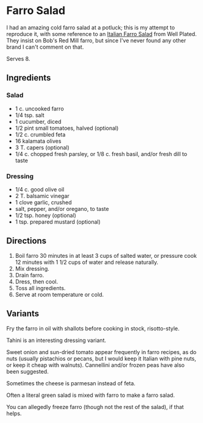 [Instant Pot]: ../indices/instantPot.html
[potluck]: ../indices/potluck.html

# Farro Salad

I had an amazing cold farro salad at a potluck; this is my attempt to reproduce it, with some reference to an [Italian Farro Salad](https://www.wellplated.com/italian-farro-salad/) from Well Plated.  They insist on Bob's Red Mill farro, but since I've never found any other brand I can't comment on that.

Serves 8.

## Ingredients

### Salad

* 1 c. uncooked farro
* 1/4 tsp. salt
* 1 cucumber, diced
* 1/2 pint small tomatoes, halved (optional)
* 1/2 c. crumbled feta
* 16 kalamata olives
* 3 T. capers (optional)
* 1/4 c. chopped fresh parsley, or 1/8 c. fresh basil, and/or fresh dill to taste

### Dressing

* 1/4 c. good olive oil
* 2 T. balsamic vinegar
* 1 clove garlic, crushed
* salt, pepper, and/or oregano, to taste
* 1/2 tsp. honey (optional)
* 1 tsp. prepared mustard (optional)


## Directions

1. Boil farro 30 minutes in at least 3 cups of salted water, or pressure cook 12 minutes with 1 1/2 cups of water and release naturally.
2. Mix dressing.
3. Drain farro.
4. Dress, then cool.
5. Toss all ingredients.
6. Serve at room temperature or cold.

## Variants

Fry the farro in oil with shallots before cooking in stock, risotto-style.

Tahini is an interesting dressing variant.

Sweet onion and sun-dried tomato appear frequently in farro recipes, as do nuts (usually pistachios or pecans, but I would keep it Italian with pine nuts, or keep it cheap with walnuts).  Cannellini and/or frozen peas have also been suggested.

Sometimes the cheese is parmesan instead of feta.

Often a literal green salad is mixed with farro to make a farro salad.

You can allegedly freeze farro (though not the rest of the salad), if that helps.
